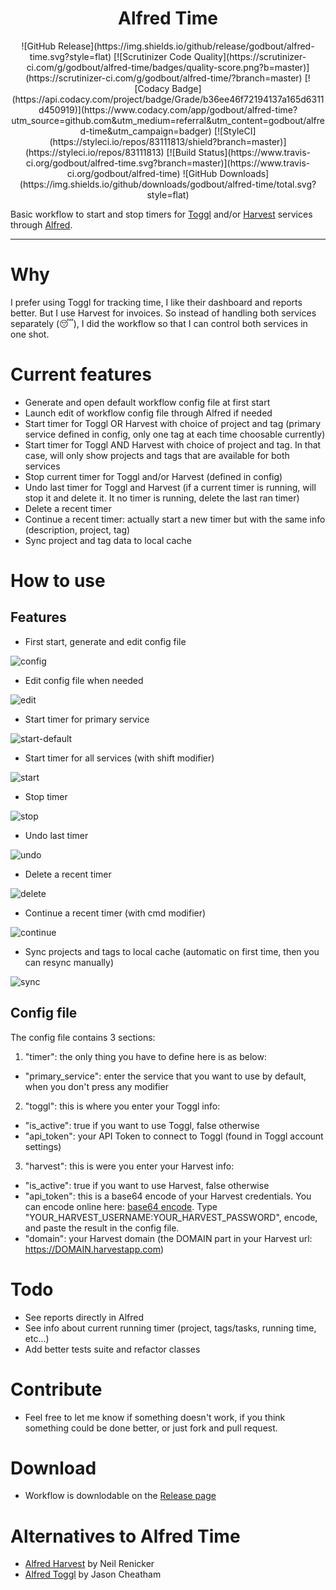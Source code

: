 <h1 align="center">Alfred Time</h1>

<p align="center">
![GitHub Release](https://img.shields.io/github/release/godbout/alfred-time.svg?style=flat)
[![Scrutinizer Code Quality](https://scrutinizer-ci.com/g/godbout/alfred-time/badges/quality-score.png?b=master)](https://scrutinizer-ci.com/g/godbout/alfred-time/?branch=master)
[![Codacy Badge](https://api.codacy.com/project/badge/Grade/b36ee46f72194137a165d6311d450919)](https://www.codacy.com/app/godbout/alfred-time?utm_source=github.com&utm_medium=referral&utm_content=godbout/alfred-time&utm_campaign=badger)
[![StyleCI](https://styleci.io/repos/83111813/shield?branch=master)](https://styleci.io/repos/83111813)
[![Build Status](https://www.travis-ci.org/godbout/alfred-time.svg?branch=master)](https://www.travis-ci.org/godbout/alfred-time)
![GitHub Downloads](https://img.shields.io/github/downloads/godbout/alfred-time/total.svg?style=flat)
</p>

Basic workflow to start and stop timers for [Toggl](https://toggl.com/) and/or [Harvest](https://www.getharvest.com/) services through [Alfred](http://alfredapp.com/).


---

# Why

I prefer using Toggl for tracking time, I like their dashboard and reports better. But I use Harvest for invoices. So instead of handling both services separately (😴), I did the workflow so that I can control both services in one shot.

# Current features

* Generate and open default workflow config file at first start
* Launch edit of workflow config file through Alfred if needed
* Start timer for Toggl OR Harvest with choice of project and tag (primary service defined in config, only one tag at each time choosable currently)
* Start timer for Toggl AND Harvest with choice of project and tag. In that case, will only show projects and tags that are available for both services
* Stop current timer for Toggl and/or Harvest (defined in config)
* Undo last timer for Toggl and Harvest (if a current timer is running, will stop it and delete it. It no timer is running, delete the last ran timer)
* Delete a recent timer
* Continue a recent timer: actually start a new timer but with the same info (description, project, tag)
* Sync project and tag data to local cache

# How to use

## Features

* First start, generate and edit config file

![config](https://github.com/godbout/alfred-time/blob/master/resources/screenshots/time-set.gif)

* Edit config file when needed

![edit](https://github.com/godbout/alfred-time/blob/master/resources/screenshots/time-edit.gif)

* Start timer for primary service

![start-default](https://github.com/godbout/alfred-time/blob/master/resources/screenshots/time-start-primary_service.gif)

* Start timer for all services (with shift modifier)

![start](https://github.com/godbout/alfred-time/blob/master/resources/screenshots/time-start-all_services.gif)

* Stop timer

![stop](https://github.com/godbout/alfred-time/blob/master/resources/screenshots/time-stop.gif)

* Undo last timer

![undo](https://github.com/godbout/alfred-time/blob/master/resources/screenshots/time-undo.gif)

* Delete a recent timer

![delete](https://github.com/godbout/alfred-time/blob/master/resources/screenshots/time-delete.gif)

* Continue a recent timer (with cmd modifier)

![continue](https://github.com/godbout/alfred-time/blob/master/resources/screenshots/time-continue.gif)

* Sync projects and tags to local cache (automatic on first time, then you can resync manually)

![sync](https://github.com/godbout/alfred-time/blob/master/resources/screenshots/time-sync.gif)

## Config file

The config file contains 3 sections:

1. "timer": the only thing you have to define here is as below:
  * "primary_service": enter the service that you want to use by default, when you don't press any modifier
2. "toggl": this is where you enter your Toggl info:
  * "is_active": true if you want to use Toggl, false otherwise
  * "api_token": your API Token to connect to Toggl (found in Toggl account settings)
3. "harvest": this is were you enter your Harvest info:
  * "is_active": true if you want to use Harvest, false otherwise
  * "api_token": this is a base64 encode of your Harvest credentials. You can encode online here: [base64 encode](https://www.base64encode.org/). Type "YOUR_HARVEST_USERNAME:YOUR_HARVEST_PASSWORD", encode, and paste the result in the config file.
  * "domain": your Harvest domain (the DOMAIN part in your Harvest url: https://DOMAIN.harvestapp.com)

# Todo

* See reports directly in Alfred
* See info about current running timer (project, tags/tasks, running time, etc...)
* Add better tests suite and refactor classes

# Contribute

* Feel free to let me know if something doesn't work, if you think something could be done better, or just fork and pull request.

# Download

* Workflow is downlodable on the [Release page](https://github.com/godbout/alfred-time/releases)

# Alternatives to Alfred Time

* [Alfred Harvest](https://github.com/tinystride/alfred-harvest) by Neil Renicker
* [Alfred Toggl](https://github.com/jason0x43/alfred-toggl) by Jason Cheatham
